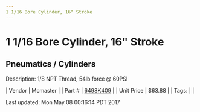 ```yaml
---
1 1/16 Bore Cylinder, 16" Stroke
---
```

# 1 1/16 Bore Cylinder, 16" Stroke
## Pneumatics / Cylinders
Description: 	1/8 NPT Thread, 54lb force @ 60PSI 

| Vendor | Mcmaster | 
| Part # | [6498K409](https://www.mcmaster.com/#6498K409) | 
| Unit Price | $63.88 | 
| Tags: |  | 

Last updated: Mon May 08 00:16:14 PDT 2017